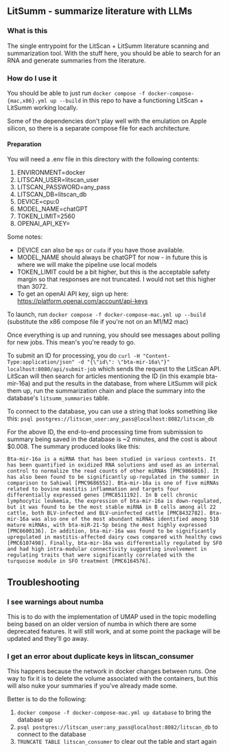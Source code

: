 ## LitSumm - summarize literature with LLMs

### What is this
The single entrypoint for the LitScan + LitSumm literature scanning and summarization tool. With the stuff here, you should be able to search for an RNA and generate summaries from the literature.

### How do I use it

You should be able to just run `docker compose -f docker-compose-{mac,x86}.yml up --build` in this repo to have a functioning LitScan + LitSumm working locally.

Some of the dependencies don't play well with the emulation on Apple silicon, so there is a separate compose file for each architecture.

#### Preparation
You will need a .env file in this directory with the following contents:

1. ENVIRONMENT=docker
2. LITSCAN_USER=litscan_user
3. LITSCAN_PASSWORD=any_pass
4. LITSCAN_DB=litscan_db
5. DEVICE=cpu:0
6. MODEL_NAME=chatGPT
7. TOKEN_LIMIT=2560
8. OPENAI_API_KEY=<your api key here>

Some notes:
- DEVICE can also be `mps` or `cuda` if you have those available.
- MODEL_NAME should always be chatGPT for now - in future this is where we will make the pipeline use local models
- TOKEN_LIMIT could be a bit higher, but this is the acceptable safety margin so that responses are not truncated. I would not set this higher than 3072.
- To get an openAI API key, sign up here: https://platform.openai.com/account/api-keys

To launch, run `docker compose -f docker-compose-mac.yml up --build` (substitute the x86 compose file if you're not on an M1/M2 mac)

Once everything is up and running, you should see messages about polling for new jobs. This mean's you're ready to go.

To submit an ID for processing, you do `curl -H "Content-Type:application/json" -d "{\"id\": \"bta-mir-16a\"}" localhost:8080/api/submit-job` which sends the request to the LitScan API. LitScan will then search for articles mentioning the ID (in this example bta-mir-16a) and put the results in the database, from where LitSumm will pick them up, run the summarization chain and place the summary into the database's `litsumm_summaries` table.

To connect to the database, you can use a string that looks something like this: `psql postgres://litscan_user:any_pass@localhost:8082/litscan_db`

For the above ID, the end-to-end processing time from submission to summary being saved in the database is ~2 minutes, and the cost is about $0.008. The summary produced looks like this:

    Bta-mir-16a is a miRNA that has been studied in various contexts. It has been quantified in oxidized RNA solutions and used as an internal control to normalize the read counts of other miRNAs [PMC9866016]. It has also been found to be significantly up-regulated in the summer in comparison to Sahiwal [PMC9686552]. Bta-mir-16a is one of five miRNAs related to bovine mastitis inflammation and targets four differentially expressed genes [PMC8511192]. In B cell chronic lymphocytic leukemia, the expression of bta-mir-16a is down-regulated, but it was found to be the most stable miRNA in B cells among all 22 cattle, both BLV-infected and BLV-uninfected cattle [PMC8432782]. Bta-mir-16a was also one of the most abundant miRNAs identified among 510 mature miRNAs, with bta-miR-21-5p being the most highly expressed [PMC6600136]. In addition, bta-mir-16a was found to be significantly upregulated in mastitis-affected dairy cows compared with healthy cows [PMC6107498]. Finally, bta-mir-16a was differentially regulated by SFO and had high intra-modular connectivity suggesting involvement in regulating traits that were significantly correlated with the turquoise module in SFO treatment [PMC6164576].



## Troubleshooting

### I see warnings about numba

This is to do with the implementation of UMAP used in the topic modelling being based on an older version of numba in which there are some deprecated features. It will still work, and at some point the package will be updated and they'll go away.

### I get an error about duplicate keys in litscan_consumer
This happens because the network in docker changes between runs. One way to fix it is to delete the volume associated with the containers, but this will also nuke your summaries if you've already made some.

Better is to do the following:

1. `docker compose -f docker-compose-mac.yml up database` to bring the database up
2. `psql postgres://litscan_user:any_pass@localhost:8082/litscan_db` to connect to the database
3. `TRUNCATE TABLE litscan_consumer` to clear out the table and start again

